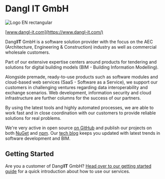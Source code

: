 # Dangl IT GmbH

![Logo EN rectangular](https://user-images.githubusercontent.com/10274404/163625516-2027d3b8-6f72-4d79-a06a-8281cca0649b.png)

[www.dangl-it.com](https://www.dangl-it.com/)

Dangl**IT** GmbH is a software solution provider with the focus on the AEC (Architecture, Engineering & Construction) industry as well as commercial wholesale customers.

Part of our extensive expertise centers around products for tendering and solutions for digital building models (BIM - Building Information Modelling).

Alongside premade, ready-to-use products such as software modules and cloud-based web services (SaaS - Software as a Service), we support our customers in challenging ventures regarding data interoperability and exchange scenarios. Web development, information security and cloud infrastructure are further columns for the success of our partners.

By using the latest tools and highly automated processes, we are able to work fast and in close coordination with our customers to provide reliable solutions for real problems.

We're very active in open source [on GitHub](https://github.com/GeorgDangl) and publish our projects on both [NuGet](https://www.nuget.org/profiles/GeorgDangl) and [npm](https://www.npmjs.com/~georgdangl). Our [tech blog](https://blog.dangl.me/) keeps you updated with latest trends in software development and BIM.

## Getting Started

Are you a customer of Dangl**IT** GmbH? [Head over to our getting started guide](https://www.dangl-it.com/articles/getting-started-guide-for-customers-partners/) for a quick introduction about how to use our services.
